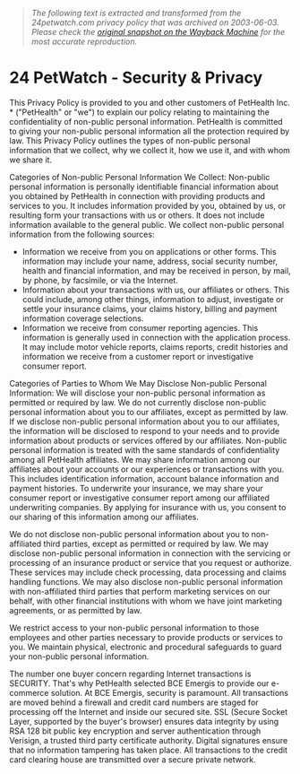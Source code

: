 > *The following text is extracted and transformed from the 24petwatch.com privacy policy that was archived on 2003-06-03. Please check the [original snapshot on the Wayback Machine](https://web.archive.org/web/20030603213725id_/http%3A//www.24petwatch.com/about/security.asp) for the most accurate reproduction.*

# 24 PetWatch - Security & Privacy

[](http://www.petcareinsurance.com/) This Privacy Policy is provided to you and other customers of PetHealth Inc. * ("PetHealth" or "we") to explain our policy relating to maintaining the confidentiality of non-public personal information. PetHealth is committed to giving your non-public personal information all the protection required by law. This Privacy Policy outlines the types of non-public personal information that we collect, why we collect it, how we use it, and with whom we share it.

Categories of Non-public Personal Information We Collect: Non-public personal information is personally identifiable financial information about you obtained by PetHealth in connection with providing products and services to you. It includes information provided by you, obtained by us, or resulting form your transactions with us or others. It does not include information available to the general public. We collect non-public personal information from the following sources: 

  * Information we receive from you on applications or other forms. This information may include your name, address, social security number, health and financial information, and may be received in person, by mail, by phone, by facsimile, or via the Internet.
  * Information about your transactions with us, our affiliates or others. This could include, among other things, information to adjust, investigate or settle your insurance claims, your claims history, billing and payment information coverage selections.
  * Information we receive from consumer reporting agencies. This information is generally used in connection with the application process. It may include motor vehicle reports, claims reports, credit histories and information we receive from a customer report or investigative consumer report. 



Categories of Parties to Whom We May Disclose Non-public Personal Information: We will disclose your non-public personal information as permitted or required by law. We do not currently disclose non-public personal information about you to our affiliates, except as permitted by law. If we disclose non-public personal information about you to our affiliates, the information will be disclosed to respond to your needs and to provide information about products or services offered by our affiliates. Non-public personal information is treated with the same standards of confidentiality among all PetHealth affiliates. We may share information among our affiliates about your accounts or our experiences or transactions with you. This includes identification information, account balance information and payment histories. To underwrite your insurance, we may share your consumer report or investigative consumer report among our affiliated underwriting companies. By applying for insurance with us, you consent to our sharing of this information among our affiliates.

We do not disclose non-public personal information about you to non-affiliated third parties, except as permitted or required by law. We may disclose non-public personal information in connection with the servicing or processing of an insurance product or service that you request or authorize. These services may include check processing, data processing and claims handling functions. We may also disclose non-public personal information with non-affiliated third parties that perform marketing services on our behalf, with other financial institutions with whom we have joint marketing agreements, or as permitted by law.

We restrict access to your non-public personal information to those employees and other parties necessary to provide products or services to you. We maintain physical, electronic and procedural safeguards to guard your non-public personal information.

The number one buyer concern regarding Internet transactions is SECURITY. That's why PetHealth selected BCE Emergis to provide our e-commerce solution. At BCE Emergis, security is paramount. All transactions are moved behind a firewall and credit card numbers are staged for processing off the Internet and inside our secured site. SSL (Secure Socket Layer, supported by the buyer's browser) ensures data integrity by using RSA 128 bit public key encryption and server authentication through Verisign, a trusted third party certificate authority. Digital signatures ensure that no information tampering has taken place. All transactions to the credit card clearing house are transmitted over a secure private network.
